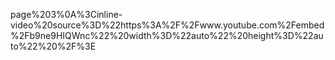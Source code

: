 page%203%0A%3Cinline-video%20source%3D%22https%3A%2F%2Fwww.youtube.com%2Fembed%2Fb9ne9HIQWnc%22%20width%3D%22auto%22%20height%3D%22auto%22%20%2F%3E